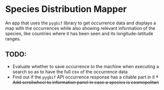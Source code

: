 # Species Distribution Mapper

An app that uses the `pygbif` library to get occurrence data and displays a map with the occurrences while also showing relevant information of the species, like countries where it has been seen and its longitude-latitude ranges.

## TODO:
* Evaluate whether to save occurrence to the machine when executing a search so as to have the full csv of the occurrence data
* Find out if the `pygbif` API occurrence response has a citable part in it
~~* Add scrollwheel to information panel in case a species is cosmopolitan~~
